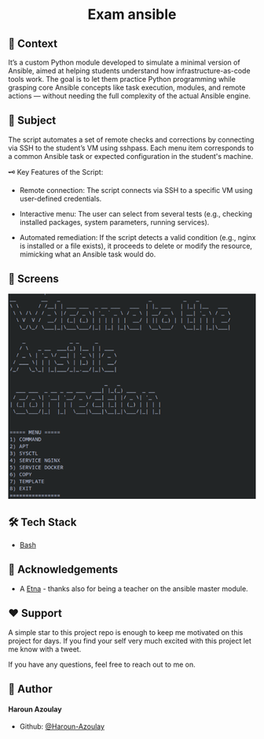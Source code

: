 # <p align="center">Exam ansible </p>

## 📖 Context
It’s a custom Python module developed to simulate a minimal version of Ansible, aimed at helping students understand how infrastructure-as-code tools work.
The goal is to let them practice Python programming while grasping core Ansible concepts like task execution, modules, and remote actions — without needing the full complexity of the actual Ansible engine.


## 📜 Subject
The script automates a set of remote checks and corrections by connecting via SSH to the student’s VM using sshpass. Each menu item corresponds to a common Ansible task or expected configuration in the student's machine.

🗝 Key Features of the Script:

- Remote connection: The script connects via SSH to a specific VM using user-defined credentials.

- Interactive menu: The user can select from several tests (e.g., checking installed packages, system parameters, running services).

- Automated remediation: If the script detects a valid condition (e.g., nginx is installed or a file exists), it proceeds to delete or modify the resource, mimicking what an Ansible task would do.

## 📸 Screens

![Cover](https://github.com/Haroun-Azoulay/python_exam-ansible/blob/main/img/ansible-dashboard.png)

        
## 🛠 Tech Stack
- [Bash](https://www.gnu.org/software/bash/manual/bash.html)

        
## 🙇 Acknowledgements      
- A [Etna](https://www.h3hitema.fr/) - thanks also for being a teacher on the ansible master module.

        
        
## ❤ Support  
A simple star to this project repo is enough to keep me motivated on this project for days. If you find your self very much excited with this project let me know with a tweet.

If you have any questions, feel free to reach out to me on.
        
## 🙇 Author
#### Haroun Azoulay

- Github: [@Haroun-Azoulay](https://github.com/Haroun-Azoulay)



